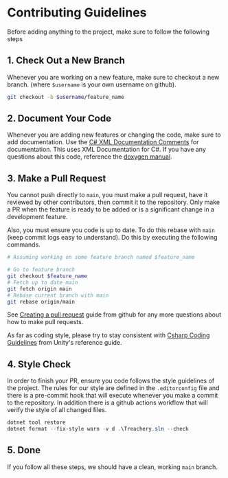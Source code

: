 # Contributing Guidelines

Before adding anything to the project, make sure to follow the following steps

## 1. Check Out a New Branch

Whenever you are working on a new feature, make sure to checkout a new branch.
(where `$username` is your own username on github).

```bash
git checkout -b $username/feature_name
```

## 2. Document Your Code

Whenever you are adding new features or changing the code, make sure to add
documentation. Use the
[C# XML Documentation Comments](https://marketplace.visualstudio.com/items?itemName=k--kato.docomment)
for documentation. This uses XML Documentation for C#. If you have any questions
about this code, reference the
[doxygen manual](http://www.doxygen.nl/manual/xmlcmds.html).

## 3. Make a Pull Request

You cannot push directly to `main`, you must make a pull request, have it
reviewed by other contributors, then commit it to the repository. Only make
a PR when the feature is ready to be added or is a significant change in
a development feature.

Also, you must ensure you code is up to date. To do this rebase with `main`
(keep commit logs easy to understand). Do this by executing the
following commands.

```bash
# Assuming working on some feature branch named $feature_name

# Go to feature branch
git checkout $feature_name
# Fetch up to date main
git fetch origin main
# Rebase current branch with main
git rebase origin/main
```

See [Creating a pull request](https://help.github.com/en/github/collaborating-with-issues-and-pull-requests/creating-a-pull-request)
guide from github for any more questions about how to make pull requests.

As far as coding style, please try to stay consistent with
[Csharp Coding Guidelines](https://wiki.unity3d.com/index.php/Csharp_Coding_Guidelines)
from Unity's reference guide.

## 4. Style Check

In order to finish your PR, ensure you code follows the style guidelines of the
project. The rules for our style are defined in the `.editorconfig`
file and there is a pre-commit hook that will execute whenever you make a
commit to the repository. In addition there is a github actions workflow that
will verify the style of all changed files.

```PowerShell
dotnet tool restore
dotnet format --fix-style warn -v d .\Treachery.sln --check
```

## 5. Done

If you follow all these steps, we should have a clean, working `main` branch.

